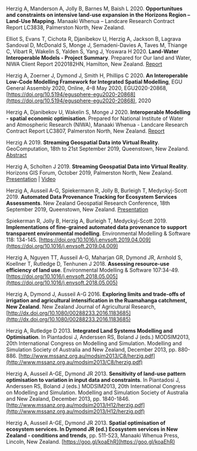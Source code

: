 Herzig A, Manderson A, Jolly B, Barnes M, Baish L 2020. **Opportunitues and constraints on intensive land-use expansion in the Horizons Region – Land-Use Mapping.** Manaaki Whenua – Landcare Research Contract Report LC3838, Palmerston North, New Zealand.

Elliot S, Evans T, Cichota R, Djanibekov U, Herzig A, Jackson B, Lagrava Sandoval D, McDonald S, Monge J, Semadeni-Davies A, Taves M, Thiange C, Vibart R, Wakelin S, Yalden S, Yang J, Yoswara H 2020. **Land-Water Interoperable Models - Project Summary**. Prepared for Our land and Water, NIWA Client Report 2020182HN, Hamilton, New Zealand. [Report](https://datastore.landcareresearch.co.nz/dataset/de3767f9-b79d-42f2-92cf-6cb89e07adac/resource/f74a9d60-841d-4d95-b305-5799ec74bc4e/download/elliot-etal-2020_land-water-interoperablemodels_summary.pdf)

Herzig A, Zoerner J, Dymond J, Smith H, Phillips C 2020. **An Interoperable Low-Code Modelling Framework for Integrated Spatial Modelling**, EGU General Assembly 2020, Online, 4–8 May 2020, EGU2020-20868, [https://doi.org/10.5194/egusphere-egu2020-20868](https://doi.org/10.5194/egusphere-egu2020-20868), 2020

Herzig A, Djanibekov U, Wakelin S, Monge J 2020. **Interoperable Modelling - spatial economic optimisation**. Prepared for National Institute of Water and Atmospheric Research (NIWA), Manaaki Whenua - Landcare Research Contract Report LC3807, Palmerston North, New Zealand. [Report](https://datastore.landcareresearch.co.nz/dataset/de3767f9-b79d-42f2-92cf-6cb89e07adac/resource/9fb1836c-da0a-4b30-9e17-15f5bd33d778/download/olw_interoperable-modelling-spatial-economic-optimisation.pdf)

Herzig A 2019. **Streaming Geospatial Data into Virtual Reality**. GeoComputation, 18th to 21st September 2019, Queenstown, New Zealand. [Abstract](https://auckland.figshare.com/articles/conference_contribution/Streaming_Geospatial_Data_into_Virtual_Reality/9870113)

Herzig A, Scholten J 2019. **Streaming Geospatial Data into Virtual Reality**. Horizons GIS Forum, October 2019, Palmerston North, New Zealand. [Presentation](https://datastore.landcareresearch.co.nz/dataset/de3767f9-b79d-42f2-92cf-6cb89e07adac/resource/626f2d30-308b-4e4d-af63-35b0f0b5e60d/download/herzig-scholten-2019_streaminggeospatialdataintovirtualreality_presentation.pdf) \| [Video](https://datastore.landcareresearch.co.nz/dataset/de3767f9-b79d-42f2-92cf-6cb89e07adac/resource/7bcae082-e0c6-4115-a700-26f7a4c549d6/download/herzig-scholten-2019_streaminggeospatialdataintovirtualreality.mp4)

Herzig A, Ausseil A-G, Spiekermann R, Jolly B, Burleigh T, Medyckyj-Scott 2019. **Automated Data Provenance Tracking for Ecosystem Services Assessments**. New Zealand Geospatial Research Conference, 18th September 2019, Queenstown, New Zealand. [Presentation](https://datastore.landcareresearch.co.nz/dataset/de3767f9-b79d-42f2-92cf-6cb89e07adac/resource/2fb52293-8b42-443c-877c-b9682614c561/download/herzig-etal-2019_dataprovenanceforesmodels_presentation.pdf) 

Spiekerman R, Jolly B, Herzig A, Burleigh T, Medyckyj-Scott 2019. **Implementations of fine-grained automated data provenance to support transparent environmental modelling**. Environmental Modelling & Software 118: 134-145. [https://doi.org/10.1016/j.envsoft.2019.04.009](https://doi.org/10.1016/j.envsoft.2019.04.009)

Herzig A, Nguyen TT, Ausseil A-G, Maharjan GR, Dymond JR, Arnhold S, Koellner T, Rutledge D, Tenhunen J 2018. **Assessing resource-use efficiency of land use**. Environmental Modelling & Software 107:34-49. [https://doi.org/10.1016/j.envsoft.2018.05.005](https://doi.org/10.1016/j.envsoft.2018.05.005)

Herzig A, Dymond J, Ausseil A-G 2016. **Exploring limits and trade-offs of irrigation and agricultural intensification in the Ruamahanga catchment, New Zealand**. New Zealand Journal of Agricultural Research, [http://dx.doi.org/10.1080/00288233.2016.1183685](http://dx.doi.org/10.1080/00288233.2016.1183685)

Herzig A, Rutledge D 2013. **Integrated Land Systems Modelling and Optimisation**. In Piantadosi J, Anderssen RS, Boland J (eds.) MODSIM2013, 20th International Congress on Modelling and Simulation. Modelling and Simulation Society of Australia and New Zealand, December 2013, pp. 880-886. [http://www.mssanz.org.au/modsim2013/C8/herzig.pdf](http://www.mssanz.org.au/modsim2013/C8/herzig.pdf)

Herzig A, Ausseil A-GE, Dymond JR 2013. **Sensitivity of land-use pattern optimisation to variation in input data and constraints**. In Piantadosi J, Anderssen RS, Boland J (eds.) MODSIM2013, 20th International Congress on Modelling and Simulation. Modelling and Simulation Society of Australia and New Zealand, December 2013, pp. 1840-1846. [http://www.mssanz.org.au/modsim2013/H12/herzig.pdf](http://www.mssanz.org.au/modsim2013/H12/herzig.pdf)

Herzig A, Ausseil A-GE, Dymond JR 2013. **Spatial optimisation of ecosystem services. In Dymond JR (ed.) Ecosystem services in New Zealand - conditions and trends**, pp. 511-523, Manaaki Whenua Press, Lincoln, New Zealand. [https://goo.gl/koaEhR](https://goo.gl/koaEhR)
